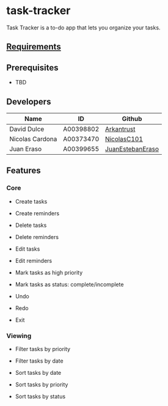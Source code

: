 # task-tracker
Task Tracker is a to-do app that lets you organize your tasks.

## [Requirements](https://docs.google.com/document/d/1bUBshSkx8HD5boQoSkGWdruNlDM0Ph8V/edit?usp=sharing&ouid=111096634640690343738&rtpof=true&sd=true)

## Prerequisites

- TBD

## Developers

| Name | ID | Github |
| --- | --- | --- |
| David Dulce | A00398802 | [Arkantrust](https://github.com/Arkantrust) |
| Nicolas Cardona | A00373470 | [NicolasC101](https://github.com/NicolasC101) |
| Juan Eraso | A00399655 | [JuanEstebanEraso](https://github.com/JuanEstebanEraso) |


## Features

### Core

- Create tasks

- Create reminders

- Delete tasks

- Delete reminders

- Edit tasks

- Edit reminders

- Mark tasks as high priority

- Mark tasks as status: complete/incomplete

- Undo

- Redo

- Exit

### Viewing

- Filter tasks by priority

- Filter tasks by date

- Sort tasks by date

- Sort tasks by priority

- Sort tasks by status
